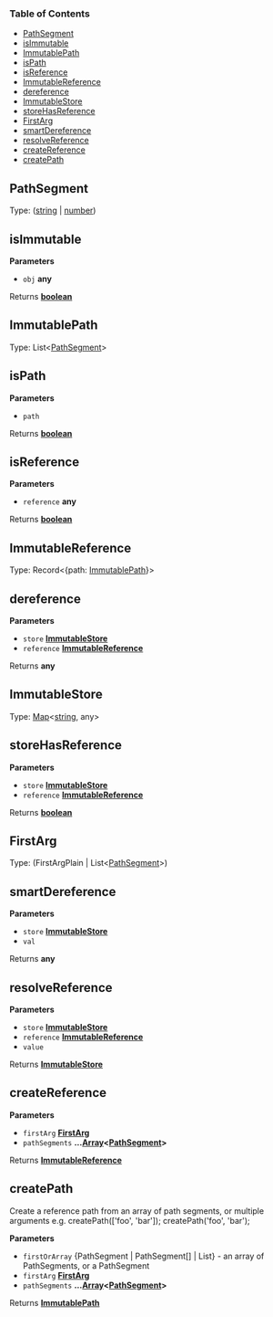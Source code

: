 <!-- Generated by documentation.js. Update this documentation by updating the source code. -->

### Table of Contents

-   [PathSegment](#pathsegment)
-   [isImmutable](#isimmutable)
-   [ImmutablePath](#immutablepath)
-   [isPath](#ispath)
-   [isReference](#isreference)
-   [ImmutableReference](#immutablereference)
-   [dereference](#dereference)
-   [ImmutableStore](#immutablestore)
-   [storeHasReference](#storehasreference)
-   [FirstArg](#firstarg)
-   [smartDereference](#smartdereference)
-   [resolveReference](#resolvereference)
-   [createReference](#createreference)
-   [createPath](#createpath)

## PathSegment

Type: ([string](https://developer.mozilla.org/en-US/docs/Web/JavaScript/Reference/Global_Objects/String) \| [number](https://developer.mozilla.org/en-US/docs/Web/JavaScript/Reference/Global_Objects/Number))

## isImmutable

**Parameters**

-   `obj` **any** 

Returns **[boolean](https://developer.mozilla.org/en-US/docs/Web/JavaScript/Reference/Global_Objects/Boolean)** 

## ImmutablePath

Type: List&lt;[PathSegment](#pathsegment)>

## isPath

**Parameters**

-   `path`  

Returns **[boolean](https://developer.mozilla.org/en-US/docs/Web/JavaScript/Reference/Global_Objects/Boolean)** 

## isReference

**Parameters**

-   `reference` **any** 

Returns **[boolean](https://developer.mozilla.org/en-US/docs/Web/JavaScript/Reference/Global_Objects/Boolean)** 

## ImmutableReference

Type: Record&lt;{path: [ImmutablePath](#immutablepath)}>

## dereference

**Parameters**

-   `store` **[ImmutableStore](#immutablestore)** 
-   `reference` **[ImmutableReference](#immutablereference)** 

Returns **any** 

## ImmutableStore

Type: [Map](https://developer.mozilla.org/en-US/docs/Web/JavaScript/Reference/Global_Objects/Map)&lt;[string](https://developer.mozilla.org/en-US/docs/Web/JavaScript/Reference/Global_Objects/String), any>

## storeHasReference

**Parameters**

-   `store` **[ImmutableStore](#immutablestore)** 
-   `reference` **[ImmutableReference](#immutablereference)** 

Returns **[boolean](https://developer.mozilla.org/en-US/docs/Web/JavaScript/Reference/Global_Objects/Boolean)** 

## FirstArg

Type: (FirstArgPlain | List&lt;[PathSegment](#pathsegment)>)

## smartDereference

**Parameters**

-   `store` **[ImmutableStore](#immutablestore)** 
-   `val`  

Returns **any** 

## resolveReference

**Parameters**

-   `store` **[ImmutableStore](#immutablestore)** 
-   `reference` **[ImmutableReference](#immutablereference)** 
-   `value`  

Returns **[ImmutableStore](#immutablestore)** 

## createReference

**Parameters**

-   `firstArg` **[FirstArg](#firstarg)** 
-   `pathSegments` **...[Array](https://developer.mozilla.org/en-US/docs/Web/JavaScript/Reference/Global_Objects/Array)&lt;[PathSegment](#pathsegment)>** 

Returns **[ImmutableReference](#immutablereference)** 

## createPath

Create a reference path from an array of path segments, or multiple arguments
e.g.
 createPath(['foo', 'bar']);
 createPath('foo', 'bar');

**Parameters**

-   `firstOrArray`  {PathSegment | PathSegment\[] | List<PathSegment>} - an array of PathSegments, or a PathSegment
-   `firstArg` **[FirstArg](#firstarg)** 
-   `pathSegments` **...[Array](https://developer.mozilla.org/en-US/docs/Web/JavaScript/Reference/Global_Objects/Array)&lt;[PathSegment](#pathsegment)>** 

Returns **[ImmutablePath](#immutablepath)** 
